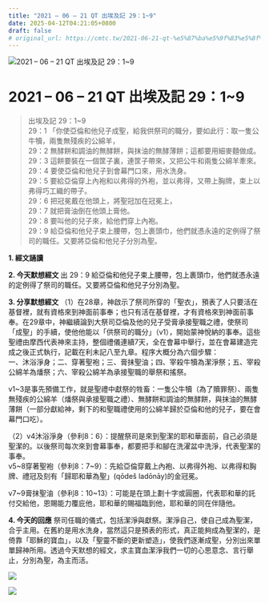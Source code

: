 ```yaml
---
title: "2021 – 06 – 21 QT 出埃及記 29：1~9"
date: 2025-04-12T04:21:05+0800
draft: false
# original_url: https://cmtc.tw/2021-06-21-qt-%e5%87%ba%e5%9f%83%e5%8f%8a%e8%a8%98-29%ef%bc%9a19
---
```


![2021 – 06 – 21 QT 出埃及記 29：1\~9](/images/qt.jpg   "2021 – 06 – 21 QT 出埃及記 29：1\~9")

# 2021 – 06 – 21 QT 出埃及記 29：1\~9

> 出埃及記 29：1\~9  
> 29：1 「你使亞倫和他兒子成聖，給我供祭司的職分，要如此行：取一隻公牛犢，兩隻無殘疾的公綿羊，  
> 29：2 無酵餅和調油的無酵餅，與抹油的無酵薄餅；這都要用細麥麵做成。  
> 29：3 這餅要裝在一個筐子裏，連筐子帶來，又把公牛和兩隻公綿羊牽來。  
> 29：4 要使亞倫和他兒子到會幕門口來，用水洗身。  
> 29：5 要給亞倫穿上內袍和以弗得的外袍，並以弗得，又帶上胸牌，束上以弗得巧工織的帶子。  
> 29：6 把冠冕戴在他頭上，將聖冠加在冠冕上，  
> 29：7 就把膏油倒在他頭上膏他。  
> 29：8 要叫他的兒子來，給他們穿上內袍。  
> 29：9 給亞倫和他兒子束上腰帶，包上裹頭巾，他們就憑永遠的定例得了祭司的職任。又要將亞倫和他兒子分別為聖。

**1. 經文誦讀**

**2.  今天默想經文**
出 29：9 給亞倫和他兒子束上腰帶，包上裹頭巾，他們就憑永遠的定例得了祭司的職任。又要將亞倫和他兒子分別為聖。

**3. 分享默想經文**
（1）在28章，神啟示了祭司所穿的「聖衣」，預表了人只要活在基督裡，就有資格來到神面前事奉；也只有活在基督裡，才有資格來到神面前事奉。在29章中，神繼續論到大祭司亞倫及他的兒子受膏承接聖職之禮，使祭司「成聖」的手續，使他他能以「供祭司的職分」（v1），開始蒙神悅納的事奉。這些聖禮由摩西代表神來主持，整個禮儀連續7天，全在會幕中舉行，並在會幕建造完成之後正式執行，記載在利未記八至九章。程序大概分為六個步驟：  
一、沐浴淨身；二、穿著聖袍；三、膏抹聖油；四、宰殺牛犢為潔淨祭；五、宰殺公綿羊為燔祭；六、宰殺公綿羊為承接聖職的舉祭和搖祭。

v1\~3是事先預備工作，就是聖禮中獻祭的牲畜：一隻公牛犢（為了贖罪祭）、兩隻無殘疾的公綿羊（燔祭與承接聖職之禮）、無酵餅和調油的無酵餅，與抹油的無酵薄餅（一部分獻給神，剩下的和聖職禮使用的公綿羊歸於亞倫和他的兒子，要在會幕門口吃）。

（2）v4沐浴淨身（參利8：6）：提醒祭司是來到聖潔的耶和華面前，自己必須是聖潔的。以後祭司每次來到會幕事奉，都要把手和腳在洗濯盆中洗淨，代表聖潔的事奉。  
v5\~8穿著聖袍（參利8：7\~9）：先給亞倫穿戴上內袍、以弗得外袍、以弗得和胸牌、禮冠及刻有「歸耶和華為聖」(qōdeš ladōnāy)的金冠冕。

v7\~9膏抹聖油（參利8：10\~13）：可能是在頭上劃十字或圓圈，代表耶和華的託付交給他，恩賜能力覆庇他，耶和華的賜福臨到他，耶和華的同在伴隨他。

**4. 今天的回應**
祭司任職的儀式，包括潔淨與獻祭。潔淨自己，使自己成為聖潔，合乎主用。在舊約是用水洗身，當然這只是預表的形式，真正能夠成為聖潔的，是倚靠「耶穌的寶血」，以及「聖靈不斷的更新塑造」，使我們逐漸成聖，分別出來單單歸神所用。透過今天默想的經文，求主寶血潔淨我們一切的心思意念、言行舉止，分別為聖，為主而活。

![](/images/202106211.jpg)

![](/images/202106212.jpg)

